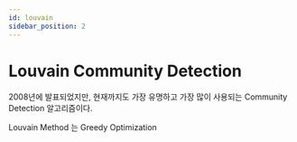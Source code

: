 ```yaml
---
id: louvain
sidebar_position: 2
---
```

# Louvain Community Detection

2008년에 발표되었지만, 현재까지도 가장 유명하고 가장 많이 사용되는 Community Detection 알고리즘이다.

Louvain Method 는 Greedy Optimization